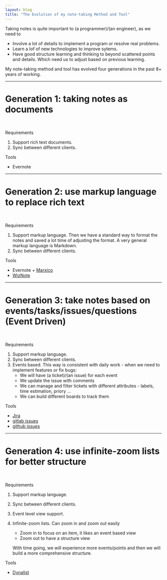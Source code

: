 ```yaml
---
layout: blog
title: "The Evolution of my note-taking Method and Tool"
---
```


Taking notes is quite important to (a programmer)/(an engineer), as we need to

- Involve a lot of details to implement a program or resolve real problems.
- Learn a lof of new technologies to improve sytems.
- Have good structure learning and thinking to beyond scattered points and details. Which need us to adjust based on previous learning.

My note-taking method and tool has evolved four generations in the past 8+ years of working.

---

# Generation 1: taking notes as documents

<br />

Requirements

1. Support rich text documents.
2. Sync between different clients.

Tools

- Evernote

---

# Generation 2: use markup language to replace rich text

<br />

Requirements

1. Support markup language. Then we have a standard way to format the notes and saved a lot time of adjusting the format. A very general markup language is Markdown.
2. Sync between different clients.

Tools

- Evernote + [Marxico](https://marxi.co/)
- [WizNote](https://www.wiz.cn/)

---

# Generation 3: take notes based on events/tasks/issues/questions (Event Driven)

<br />

Requirements

1. Support markup language.
2. Sync between different clients.
3. Events based. This way is consistent with daily work - when we need to implement features or fix bugs:
    - We will have (a ticket)/(an issue) for each event
    - We update the issue with comments
    - We can manage and filter tickets with different attributes - labels, time estimation, priory ...
    - We can build different boards to track them

Tools
- [Jira](https://www.atlassian.com/software/jira)
- [gitlab issues](https://gitlab.com/dashboard/issues)
- [github issues](https://github.com/issues)

---

# Generation 4: use infinite-zoom lists for better structure

<br />

Requirements

1. Support markup language.
2. Sync between different clients.
3. Event level view support.
4. Infinite-zoom lists. Can zoom in and zoom out easily

    - Zoom in to focus on an item, it likes an event based view
    - Zoom out to have a structure view

    With time going, we will experience more events/points and then we will build a more comprehensive structure.


Tools

- [Dynalist](https://dynalist.io/invite/lfFtSg)
